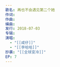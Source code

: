 ```yaml
---
歌名: 再也不会遇见第二个她
作词: 
作曲: 
编曲: 
发行: 2018-07-03
专辑: 
演唱:
  - "[[咸仔]]"
  - "[[李哈哈]]"
抄袭: "[[全球变冷]]"
EP: 7
---
```


